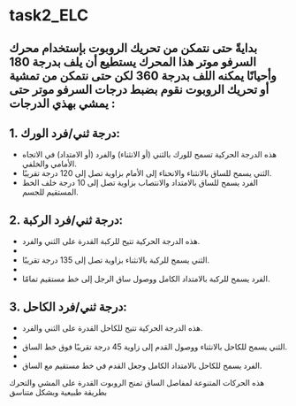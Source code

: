 # task2_ELC
## بدايةً حتى نتمكن من تحريك الروبوت بإستخدام محرك السرفو موتر هذا المحرك يستطيع أن يلف بدرجة 180 وأحيانًا يمكنه اللف بدرجة 360 لكن حتى نتمكن من تمشية أو تحريك الروبوت نقوم بضبط درجات السرفو موتر حتى يمشي بهذي الدرجات :

## 1. درجة ثني/فرد الورك:
   - هذه الدرجة الحركية تسمح للورك بالثني (أو الانثناء) والفرد (أو الامتداد) في الاتجاه الأمامي والخلفي.
   - الثني يسمح للساق بالانثناء والانحناء إلى الأمام بزاوية تصل إلى 120 درجة تقريبًا.
   - الفرد يسمح للساق بالامتداد والانتصاب بزاوية تصل إلى 10 درجة خلف الخط المستقيم للجسم.

## 2. درجة ثني/فرد الركبة:
   - هذه الدرجة الحركية تتيح للركبة القدرة على الثني والفرد.
   - 
   - الثني يسمح للركبة بالانثناء بزاوية تصل إلى 135 درجة تقريبًا.
   - 
   - الفرد يسمح للركبة بالامتداد الكامل ووصول ساق الرجل إلى خط مستقيم تمامًا.

## 3. درجة ثني/فرد الكاحل:
   - هذه الدرجة الحركية تتيح للكاحل القدرة على الثني والفرد.
   - 
   - الثني يسمح للكاحل بالانثناء ووصول القدم إلى زاوية 45 درجة تقريبًا فوق خط الساق.
   - 
   - الفرد يسمح للكاحل بالامتداد الكامل وجعل القدم في خط مستقيم مع الساق.
     

هذه الحركات المتنوعة لمفاصل الساق تمنح الروبوت القدرة على المشي والتحرك بطريقة طبيعية وبشكل متناسق

